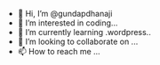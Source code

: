- 👋 Hi, I’m @gundapdhanaji
- 👀 I’m interested in coding...
- 🌱 I’m currently learning .wordpress..
- 💞️ I’m looking to collaborate on ...
- 📫 How to reach me ...

<!---
gundapdhanaji/gundapdhanaji is a ✨ special ✨ repository because its `README.md` (this file) appears on your GitHub profile.
You can click the Preview link to take a look at your changes.
--->
